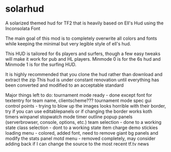 solarhud
==========

A solarized themed hud for TF2 that is heavily based on Ell's Hud using the Inconsolata Font

The main goal of this mod is to completely overwrite all colors and fonts
   while keeping the minimal but very legible style of ell's hud.

This HUD is tailored for 6s players and surfers, though a few easy tweaks will make it work for pub and HL players.  Minmode 0 is for the 6s hud and Minmode 1 is for the surfing HUD.  

It is highly recommended that you clone the hud rather than download and extract the zip
   This hud is under constant renovation until everything has been converted
   and modified to an acceptable standard

Major things left to do:
   tournament mode ready - done except font for textentry for team name, clientscheme???
   tournament mode spec gui
   control points - trying to blow up the images looks horrible with their border, try if you can use editablepanels or if changing the border works
   koth timers
   winpanel
   stopwatch mode timer
   outline popup panels (serverbrowser, console, options, etc.)
   team selection - done to a working state
   class selection - dont to a working state
   item charge
   demo stickies
   loading menu - colored, added font, need to remove giant bg panels and modify the stats panel
   motd menu - removed completely, may consider adding back if I can change the source to the most recent tf.tv news
